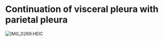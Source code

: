 # Continuation of visceral pleura with parietal pleura

![IMG_0269.HEIC](Continuation%20of%20visceral%20pleura%20with%20parietal%20pleu%2076839900d12d42f4b5626a39230f5e3b/IMG_0269.heic)